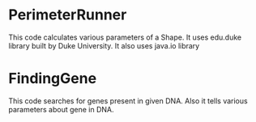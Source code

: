 # PerimeterRunner
This code calculates various parameters of a Shape.
It uses edu.duke library built by Duke University.
It also uses java.io library
# FindingGene
This code searches for genes present in given DNA. Also it tells various parameters about gene in DNA.
